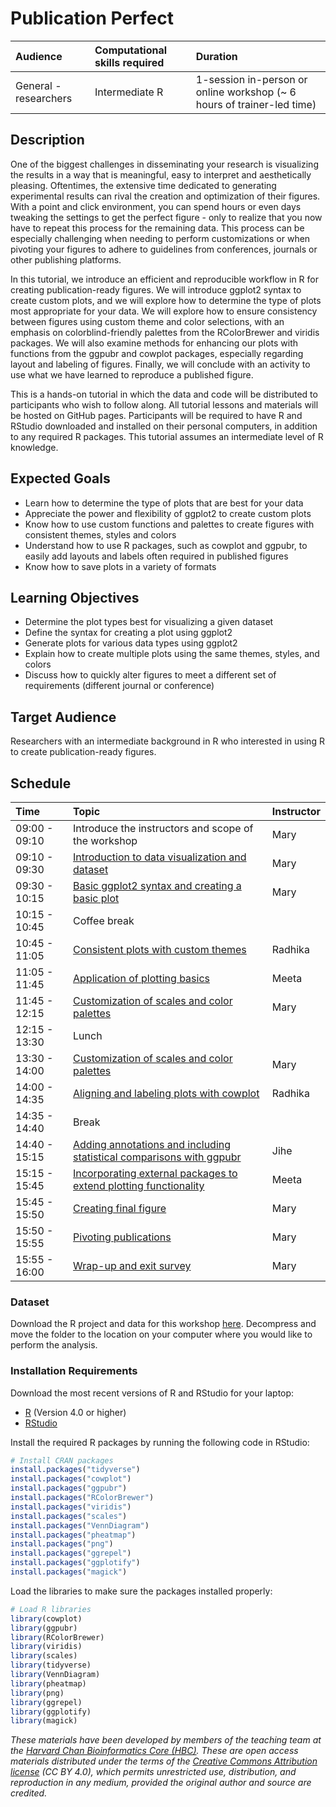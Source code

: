 # Publication Perfect

| Audience | Computational skills required | Duration |
:----------|:-------------|:----------|
| General - researchers | Intermediate R | 1-session in-person or online workshop (~ 6 hours of trainer-led time)|

## Description

One of the biggest challenges in disseminating your research is visualizing the results in a way that is meaningful, easy to interpret and aesthetically pleasing. Oftentimes, the extensive time dedicated to generating experimental results can rival the creation and optimization of their figures. With a point and click environment, you can spend hours or even days tweaking the settings to get the perfect figure - only to realize that you now have to repeat this process for the remaining data. This process can be especially challenging when needing to perform customizations or when pivoting your figures to adhere to guidelines from conferences, journals or other publishing platforms.

In this tutorial, we introduce an efficient and reproducible workflow in R for creating publication-ready figures. We will introduce ggplot2 syntax to create custom plots, and we will explore how to determine the type of plots most appropriate for your data. We will explore how to ensure consistency between figures using custom theme and color selections, with an emphasis on colorblind-friendly palettes from the RColorBrewer and viridis packages. We will also examine methods for enhancing our plots with functions from the ggpubr and cowplot packages, especially regarding layout and labeling of figures. Finally, we will conclude with an activity to use what we have learned to reproduce a published figure.

This is a hands-on tutorial in which the data and code will be distributed to participants who wish to follow along. All tutorial lessons and materials will be hosted on GitHub pages. Participants will be required to have R and RStudio downloaded and installed on their personal computers, in addition to any required R packages. This tutorial assumes an intermediate level of R knowledge.

## Expected Goals

* Learn how to determine the type of plots that are best for your data
* Appreciate the power and flexibility of ggplot2 to create custom plots
* Know how to use custom functions and palettes to create figures with consistent themes, styles and colors
* Understand how to use R packages, such as cowplot and ggpubr, to easily add layouts and labels often required in published figures 
* Know how to save plots in a variety of formats

## Learning Objectives

* Determine the plot types best for visualizing a given dataset
* Define the syntax for creating a plot using ggplot2
* Generate plots for various data types using ggplot2
* Explain how to create multiple plots using the same themes, styles, and colors
* Discuss how to quickly alter figures to meet a different set of requirements (different journal or conference)

## Target Audience

Researchers with an intermediate background in R who interested in using R to create publication-ready figures. 

## Schedule

| Time | Topic | Instructor
:-----------------------|:-------------|:-------------|
| 09:00 - 09:10	| Introduce the instructors and scope of the workshop | Mary | 
| 09:10 - 09:30	| [Introduction to data visualization and dataset](lessons/01_Introduction.md) | Mary | 
| 09:30 - 10:15 | [Basic ggplot2 syntax and creating a basic plot](lessons/02_ggplot2_syntax.md) | Mary | 
| 10:15 - 10:45	| Coffee break | |
| 10:45 - 11:05	| [Consistent plots with custom themes](lessons/03_custom_themes.md) | Radhika | 
| 11:05 - 11:45 | [Application of plotting basics](lessons/04_boxplot_application_of_basic_plotting.md) | Meeta | 
| 11:45 - 12:15	| [Customization of scales and color palettes](lessons/05_custom_plot_scales_colors.md) | Mary | 
| 12:15 - 13:30	| Lunch | 
| 13:30 - 14:00	| [Customization of scales and color palettes](lessons/05_custom_plot_scales_colors.md) | Mary |
| 14:00 - 14:35	| [Aligning and labeling plots with cowplot](lessons/06_aligning_plots_using_cowplot.md) | Radhika |
| 14:35 - 14:40	| Break
| 14:40 - 15:15	| [Adding annotations and including statistical comparisons with ggpubr](lessons/07_adding_text_annotations.md) | Jihe |
| 15:15 - 15:45	| [Incorporating external packages to extend plotting functionality](lessons/08_figure_specific_packages.md) | Meeta |
| 15:45 - 15:50	| [Creating final figure](lessons/09_final_figure.md) | Mary |
| 15:50 - 15:55	| [Pivoting publications](lessons/10_pivoting_publications.md) | Mary |
| 15:55 - 16:00	| [Wrap-up and exit survey]() | Mary |

### Dataset

Download the R project and data for this workshop [here](https://github.com/hbctraining/Training-modules/raw/master/data/publication_perfect.zip). Decompress and move the folder to the location on your computer where you would like to perform the analysis.

### Installation Requirements

Download the most recent versions of R and RStudio for your laptop:

 - [R](http://lib.stat.cmu.edu/R/CRAN/) (Version 4.0 or higher)
 - [RStudio](https://www.rstudio.com/products/rstudio/download/#download)
 
Install the required R packages by running the following code in RStudio:

```r
# Install CRAN packages
install.packages("tidyverse")
install.packages("cowplot")
install.packages("ggpubr")
install.packages("RColorBrewer")
install.packages("viridis")
install.packages("scales")
install.packages("VennDiagram")
install.packages("pheatmap")
install.packages("png")
install.packages("ggrepel")
install.packages("ggplotify")
install.packages("magick")
```

Load the libraries to make sure the packages installed properly:

```r
# Load R libraries
library(cowplot)
library(ggpubr)
library(RColorBrewer)
library(viridis)
library(scales)
library(tidyverse)
library(VennDiagram)
library(pheatmap)
library(png)
library(ggrepel)
library(ggplotify)
library(magick)
```

*These materials have been developed by members of the teaching team at the [Harvard Chan Bioinformatics Core (HBC)](http://bioinformatics.sph.harvard.edu/). These are open access materials distributed under the terms of the [Creative Commons Attribution license](https://creativecommons.org/licenses/by/4.0/) (CC BY 4.0), which permits unrestricted use, distribution, and reproduction in any medium, provided the original author and source are credited.*
